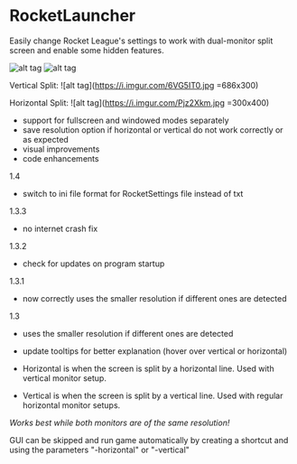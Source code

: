 # RocketLauncher
Easily change Rocket League's settings to work with dual-monitor split screen and enable some hidden features.

![alt tag](http://i.imgur.com/L0o7q7f.png)  ![alt tag](http://i.imgur.com/Rs4SW0g.png)

Vertical Split:
![alt tag](https://i.imgur.com/6VG5IT0.jpg =686x300)

Horizontal Split:
![alt tag](https://i.imgur.com/Pjz2Xkm.jpg =300x400)
- support for fullscreen and windowed modes separately
- save resolution option if horizontal or vertical do not work correctly or as expected
- visual improvements
- code enhancements

1.4
- switch to ini file format for RocketSettings file instead of txt

1.3.3
- no internet crash fix

1.3.2
- check for updates on program startup

1.3.1
- now  correctly uses the smaller resolution if different ones are detected

1.3
- uses the smaller resolution if different ones are detected
- update tooltips for better explanation (hover over vertical or horizontal)

 - Horizontal is when the screen is split by a horizontal line. Used with vertical monitor setup.
 - Vertical is when the screen is split by a vertical line. Used with regular horizontal monitor setups.

*Works best while both monitors are of the same resolution!*

GUI can be skipped and run game automatically by creating a shortcut and using the parameters "-horizontal" or "-vertical"